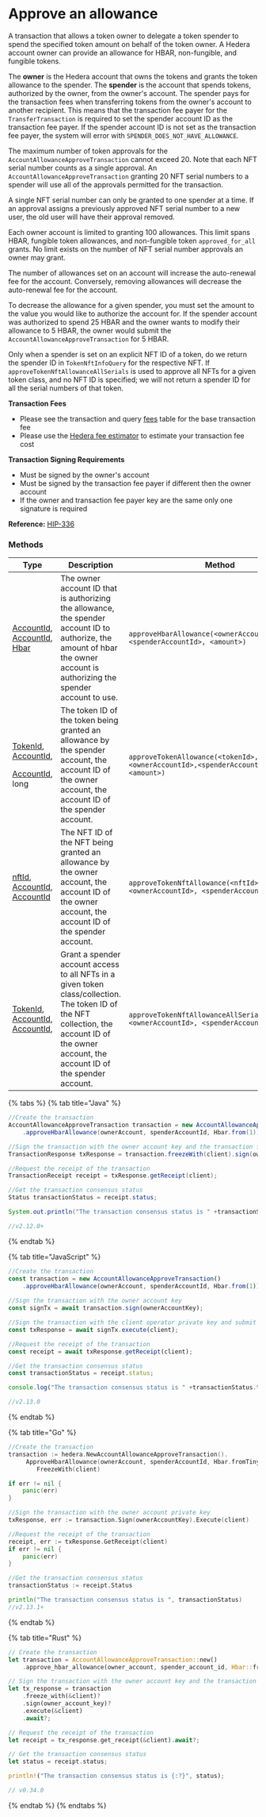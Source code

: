 # Approve an allowance

A transaction that allows a token owner to delegate a token spender to spend the specified token amount on behalf of the token owner. A Hedera account owner can provide an allowance for HBAR, non-fungible, and fungible tokens.&#x20;

The **owner** is the Hedera account that owns the tokens and grants the token allowance to the spender. The **spender** is the account that spends tokens, authorized by the owner, from the owner's account. The spender pays for the transaction fees when transferring tokens from the owner's account to another recipient. This means that the transaction fee payer for the `TransferTransaction` is required to set the spender account ID as the transaction fee payer. If the spender account ID is not set as the transaction fee payer, the system will error with `SPENDER_DOES_NOT_HAVE_ALLOWANCE`.

The maximum number of token approvals for the `AccountAllowanceApproveTransaction` cannot exceed 20. Note that each NFT serial number counts as a single approval. An `AccountAllowanceApproveTransaction` granting 20 NFT serial numbers to a spender will use all of the approvals permitted for the transaction.

A single NFT serial number can only be granted to one spender at a time. If an approval assigns a previously approved NFT serial number to a new user, the old user will have their approval removed.

Each owner account is limited to granting 100 allowances. This limit spans HBAR, fungible token allowances, and non-fungible token `approved_for_all` grants. No limit exists on the number of NFT serial number approvals an owner may grant.

The number of allowances set on an account will increase the auto-renewal fee for the account. Conversely, removing allowances will decrease the auto-renewal fee for the account.

To decrease the allowance for a given spender, you must set the amount to the value you would like to authorize the account for. If the spender account was authorized to spend 25 HBAR and the owner wants to modify their allowance to 5 HBAR, the owner would submit the `AccountAllowanceApproveTransaction` for 5 HBAR.

Only when a spender is set on an explicit NFT ID of a token, do we return the spender ID in `TokenNftInfoQuery` for the respective NFT. If `approveTokenNftAllowanceAllSerials` is used to approve all NFTs for a given token class, and no NFT ID is specified; we will not return a spender ID for all the serial numbers of that token.

**Transaction Fees**

* Please see the transaction and query [fees](../../../networks/mainnet/fees/#transaction-and-query-fees) table for the base transaction fee
* Please use the [Hedera fee estimator](https://hedera.com/fees) to estimate your transaction fee cost

**Transaction Signing Requirements**

* Must be signed by the owner's account
* Must be signed by the transaction fee payer if different then the owner account
* If the owner and transaction fee payer key are the same only one signature is required

**Reference:** [HIP-336](https://github.com/hashgraph/hedera-improvement-proposal/blob/master/HIP/hip-336.md)

### Methods

| **Type**                                                                                                                                                                                       | **Description**                                                                                                                                                                               | **Method**                                                                           |
| ---------------------------------------------------------------------------------------------------------------------------------------------------------------------------------------------- | --------------------------------------------------------------------------------------------------------------------------------------------------------------------------------------------- | ------------------------------------------------------------------------------------ |
| [AccountId](../specialized-types.md#accountid), [AccountId](../specialized-types.md#accountid), [Hbar](../hbars.md)                                                                            | The owner account ID that is authorizing the allowance, the spender account ID to authorize, the amount of hbar the owner account is authorizing the spender account to use.                  | `approveHbarAllowance(<ownerAccountId>,<spenderAccountId>, <amount>)`                |
| <p><a href="../token-service/token-id.md">TokenId</a>,<br><a href="../specialized-types.md#accountid">AccountId</a>,</p><p><a href="../specialized-types.md#accountid">AccountId</a>, long</p> | The token ID of the token being granted an allowance by the spender account, the account ID of the owner account, the account ID of the spender account.                                      | `approveTokenAllowance(<tokenId>,<ownerAccountId>,<spenderAccountId>, <amount>)`     |
| <p><a href="../token-service/nft-id.md">nftId</a>, <a href="../specialized-types.md#accountid">AccountId</a>,<br><a href="../specialized-types.md#accountid">AccountId</a></p>                 | The NFT ID of the NFT being granted an allowance by the owner account, the account ID of the owner account, the account ID of the spender account.                                            | `approveTokenNftAllowance(<nftId>,<ownerAccountId>, <spenderAccountId>)`             |
| <p><a href="../token-service/token-id.md">TokenId</a>,<br><a href="../specialized-types.md#accountid">AccountId</a>,<br><a href="../specialized-types.md#accountid">AccountId</a>,</p>         | Grant a spender account access to all NFTs in a given token class/collection. The token ID of the NFT collection, the account ID of the owner account, the account ID of the spender account. | `approveTokenNftAllowanceAllSerials(<tokenId>,<ownerAccountId>, <spenderAccountId>)` |

{% tabs %}
{% tab title="Java" %}
```java
//Create the transaction
AccountAllowanceApproveTransaction transaction = new AccountAllowanceApproveTransaction()
    .approveHbarAllowance(ownerAccount, spenderAccountId, Hbar.from(1));

//Sign the transaction with the owner account key and the transaction fee payer key (client)  
TransactionResponse txResponse = transaction.freezeWith(client).sign(ownerAccountKey).execute(client);

//Request the receipt of the transaction
TransactionReceipt receipt = txResponse.getReceipt(client);

//Get the transaction consensus status
Status transactionStatus = receipt.status;

System.out.println("The transaction consensus status is " +transactionStatus);

//v2.12.0+
```
{% endtab %}

{% tab title="JavaScript" %}
```javascript
//Create the transaction
const transaction = new AccountAllowanceApproveTransaction()
    .approveHbarAllowance(ownerAccount, spenderAccountId, Hbar.from(1));
    
//Sign the transaction with the owner account key
const signTx = await transaction.sign(ownerAccountKey);

//Sign the transaction with the client operator private key and submit to a Hedera network
const txResponse = await signTx.execute(client);

//Request the receipt of the transaction
const receipt = await txResponse.getReceipt(client);

//Get the transaction consensus status
const transactionStatus = receipt.status;

console.log("The transaction consensus status is " +transactionStatus.toString());

//v2.13.0
```
{% endtab %}

{% tab title="Go" %}
```go
//Create the transaction
transaction := hedera.NewAccountAllowanceApproveTransaction().
     ApproveHbarAllowance(ownerAccount, spenderAccountId, Hbar.fromTinybars(1))
        FreezeWith(client)

if err != nil {
    panic(err)
}

//Sign the transaction with the owner account private key   
txResponse, err := transaction.Sign(ownerAccountKey).Execute(client)

//Request the receipt of the transaction
receipt, err := txResponse.GetReceipt(client)
if err != nil {
    panic(err)
}

//Get the transaction consensus status
transactionStatus := receipt.Status

println("The transaction consensus status is ", transactionStatus)
//v2.13.1+
```
{% endtab %}

{% tab title="Rust" %}
```rust
// Create the transaction
let transaction = AccountAllowanceApproveTransaction::new()
    .approve_hbar_allowance(owner_account, spender_account_id, Hbar::from(1));

// Sign the transaction with the owner account key and the transaction fee payer key (client)
let tx_response = transaction
    .freeze_with(&client)?
    .sign(owner_account_key)?
    .execute(&client)
    .await?;

// Request the receipt of the transaction
let receipt = tx_response.get_receipt(&client).await?;

// Get the transaction consensus status
let status = receipt.status;

println!("The transaction consensus status is {:?}", status);

// v0.34.0
```
{% endtab %}
{% endtabs %}
